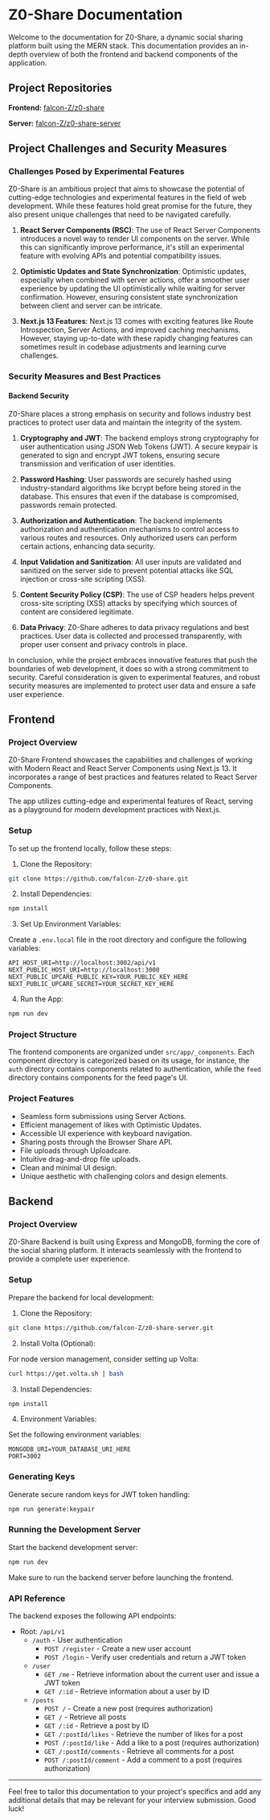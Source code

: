 # Z0-Share Documentation

Welcome to the documentation for Z0-Share, a dynamic social sharing platform built using the MERN stack. This documentation provides an in-depth overview of both the frontend and backend components of the application.

## Project Repositories

**Frontend:** [falcon-Z/z0-share](https://github.com/falcon-Z/z0-share)

**Server:** [falcon-Z/z0-share-server](https://github.com/falcon-Z/z0-share-server)

## Project Challenges and Security Measures

### Challenges Posed by Experimental Features

Z0-Share is an ambitious project that aims to showcase the potential of cutting-edge technologies and experimental features in the field of web development. While these features hold great promise for the future, they also present unique challenges that need to be navigated carefully.

1. **React Server Components (RSC)**: The use of React Server Components introduces a novel way to render UI components on the server. While this can significantly improve performance, it's still an experimental feature with evolving APIs and potential compatibility issues.

2. **Optimistic Updates and State Synchronization**: Optimistic updates, especially when combined with server actions, offer a smoother user experience by updating the UI optimistically while waiting for server confirmation. However, ensuring consistent state synchronization between client and server can be intricate.

3. **Next.js 13 Features**: Next.js 13 comes with exciting features like Route Introspection, Server Actions, and improved caching mechanisms. However, staying up-to-date with these rapidly changing features can sometimes result in codebase adjustments and learning curve challenges.

### Security Measures and Best Practices

#### Backend Security

Z0-Share places a strong emphasis on security and follows industry best practices to protect user data and maintain the integrity of the system.

1. **Cryptography and JWT**: The backend employs strong cryptography for user authentication using JSON Web Tokens (JWT). A secure keypair is generated to sign and encrypt JWT tokens, ensuring secure transmission and verification of user identities.

2. **Password Hashing**: User passwords are securely hashed using industry-standard algorithms like bcrypt before being stored in the database. This ensures that even if the database is compromised, passwords remain protected.

3. **Authorization and Authentication**: The backend implements authorization and authentication mechanisms to control access to various routes and resources. Only authorized users can perform certain actions, enhancing data security.

4. **Input Validation and Sanitization**: All user inputs are validated and sanitized on the server side to prevent potential attacks like SQL injection or cross-site scripting (XSS).

5. **Content Security Policy (CSP)**: The use of CSP headers helps prevent cross-site scripting (XSS) attacks by specifying which sources of content are considered legitimate.

6. **Data Privacy**: Z0-Share adheres to data privacy regulations and best practices. User data is collected and processed transparently, with proper user consent and privacy controls in place.

In conclusion, while the project embraces innovative features that push the boundaries of web development, it does so with a strong commitment to security. Careful consideration is given to experimental features, and robust security measures are implemented to protect user data and ensure a safe user experience.

## Frontend

### Project Overview

Z0-Share Frontend showcases the capabilities and challenges of working with Modern React and React Server Components using Next.js 13. It incorporates a range of best practices and features related to React Server Components.

The app utilizes cutting-edge and experimental features of React, serving as a playground for modern development practices with Next.js.

### Setup

To set up the frontend locally, follow these steps:

1. Clone the Repository:

```bash
git clone https://github.com/falcon-Z/z0-share.git
```

2. Install Dependencies:

```bash
npm install
```

3. Set Up Environment Variables:

Create a `.env.local` file in the root directory and configure the following variables:

```env
API_HOST_URI=http://localhost:3002/api/v1
NEXT_PUBLIC_HOST_URI=http://localhost:3000
NEXT_PUBLIC_UPCARE_PUBLIC_KEY=YOUR_PUBLIC_KEY_HERE
NEXT_PUBLIC_UPCARE_SECRET=YOUR_SECRET_KEY_HERE
```

4. Run the App:

```bash
npm run dev
```

### Project Structure

The frontend components are organized under `src/app/_components`. Each component directory is categorized based on its usage, for instance, the `auth` directory contains components related to authentication, while the `feed` directory contains components for the feed page's UI.

### Project Features

- Seamless form submissions using Server Actions.
- Efficient management of likes with Optimistic Updates.
- Accessible UI experience with keyboard navigation.
- Sharing posts through the Browser Share API.
- File uploads through Uploadcare.
- Intuitive drag-and-drop file uploads.
- Clean and minimal UI design.
- Unique aesthetic with challenging colors and design elements.

## Backend

### Project Overview

Z0-Share Backend is built using Express and MongoDB, forming the core of the social sharing platform. It interacts seamlessly with the frontend to provide a complete user experience.

### Setup

Prepare the backend for local development:

1. Clone the Repository:

```bash
git clone https://github.com/falcon-Z/z0-share-server.git
```

2. Install Volta (Optional):

For node version management, consider setting up Volta:

```bash
curl https://get.volta.sh | bash
```

3. Install Dependencies:

```bash
npm install
```

4. Environment Variables:

Set the following environment variables:

```env
MONGODB_URI=YOUR_DATABASE_URI_HERE
PORT=3002
```

### Generating Keys

Generate secure random keys for JWT token handling:

```bash
npm run generate:keypair
```

### Running the Development Server

Start the backend development server:

```bash
npm run dev
```

Make sure to run the backend server before launching the frontend.

### API Reference

The backend exposes the following API endpoints:

- Root: `/api/v1`
  - `/auth` - User authentication
    - `POST /register` - Create a new user account
    - `POST /login` - Verify user credentials and return a JWT token
  - `/user`
    - `GET /me` - Retrieve information about the current user and issue a JWT token
    - `GET /:id` - Retrieve information about a user by ID
  - `/posts`
    - `POST /` - Create a new post (requires authorization)
    - `GET /` - Retrieve all posts
    - `GET /:id` - Retrieve a post by ID
    - `GET /:postId/likes` - Retrieve the number of likes for a post
    - `POST /:postId/like` - Add a like to a post (requires authorization)
    - `GET /:postId/comments` - Retrieve all comments for a post
    - `POST /:postId/comment` - Add a comment to a post (requires authorization)

---

Feel free to tailor this documentation to your project's specifics and add any additional details that may be relevant for your interview submission. Good luck!
